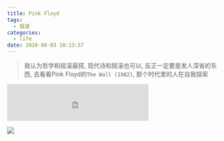 ```yaml
---
title: Pink Floyd
tags:
  - 摇滚
categories:
  - life
date: 2016-08-03 10:13:57
---
```

> 我认为哲学和摇滚最搭, 现代诗和摇滚也可以, 反正一定要是发人深省的东西, 去看看Pink Floyd的`The Wall (1982)`, 那个时代里的人在自我探索

<!--more-->

<iframe frameborder="no" border="0" marginwidth="0" marginheight="0" width=330 height=86 src="http://music.163.com/outchain/player?type=2&id=4237846&auto=0&height=66"></iframe>

![](/img/Pink-Floyd/pink.jpg)